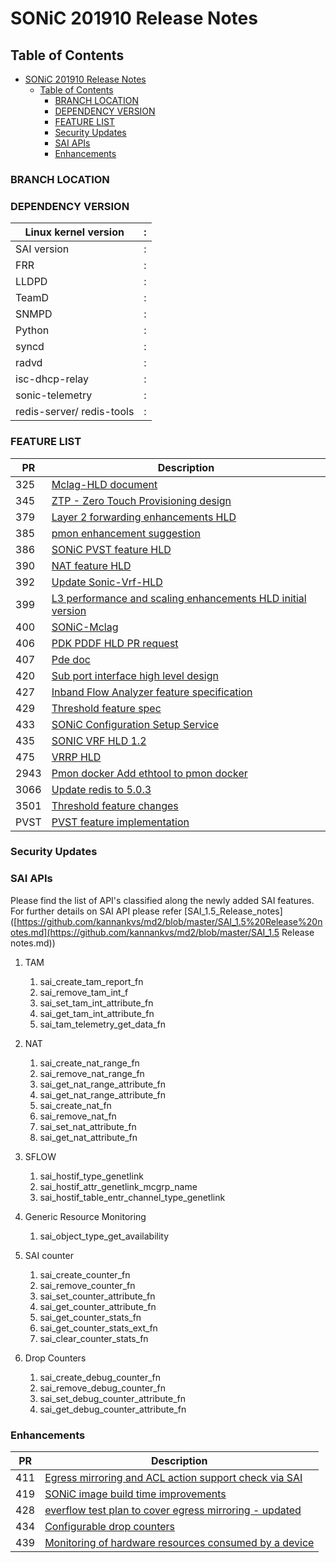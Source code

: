 # SONiC 201910 Release Notes





## Table of Contents

   * [SONiC 201910 Release Notes](#sonic-201910-release-notes)
      * [Table of Contents](#table-of-contents)
         * [BRANCH LOCATION](#branch-location)
         * [DEPENDENCY VERSION](#dependency-version)
         * [FEATURE LIST](#feature-list)
         * [Security Updates](#security-updates)
         * [SAI APIs](#sai-apis)
         * [Enhancements](#enhancements)



### BRANCH LOCATION 





### DEPENDENCY VERSION

| Linux kernel version      | :    |
| ------------------------- | ---- |
| SAI   version             | :    |
| FRR                       | :    |
| LLDPD                     | :    |
| TeamD                     | :    |
| SNMPD                     | :    |
| Python                    | :    |
| syncd                     | :    |
| radvd                     | :    |
| isc-dhcp-relay            | :    |
| sonic-telemetry           | :    |
| redis-server/ redis-tools | :    |



### FEATURE LIST

| PR   | Description                                                  |
| ---- | ------------------------------------------------------------ |
| 325  | [Mclag-HLD   document](https://github.com/Azure/SONiC/pull/325) |
| 345  | [ZTP -   Zero Touch Provisioning design](https://github.com/Azure/SONiC/pull/345) |
| 379  | [Layer 2   forwarding enhancements HLD](https://github.com/Azure/SONiC/pull/379) |
| 385  | [pmon   enhancement suggestion](https://github.com/Azure/SONiC/issues/385) |
| 386  | [SONiC   PVST feature HLD](https://github.com/Azure/SONiC/pull/386) |
| 390  | [NAT   feature HLD](https://github.com/Azure/SONiC/pull/390) |
| 392  | [Update   Sonic-Vrf-HLD](https://github.com/Azure/SONiC/pull/392) |
| 399  | [L3   performance and scaling enhancements HLD initial version](https://github.com/Azure/SONiC/pull/399) |
| 400  | [SONiC-Mclag](https://github.com/Azure/SONiC/pull/400)       |
| 406  | [PDK   PDDF HLD PR request](https://github.com/Azure/SONiC/pull/406) |
| 407  | [Pde doc](https://github.com/Azure/SONiC/pull/407)           |
| 420  | [Sub   port interface high level design](https://github.com/Azure/SONiC/pull/420) |
| 427  | [Inband   Flow Analyzer feature specification](https://github.com/Azure/SONiC/pull/427) |
| 429  | [Threshold   feature spec](https://github.com/Azure/SONiC/pull/429) |
| 433  | [SONiC   Configuration Setup Service](https://github.com/Azure/SONiC/pull/433) |
| 435  | [SONIC   VRF HLD 1.2](https://github.com/Azure/SONiC/pull/435) |
| 475  | [VRRP   HLD](https://github.com/Azure/SONiC/pull/475)        |
| 2943 | [Pmon   docker Add ethtool to pmon docker](https://github.com/Azure/sonic-buildimage/pull/2943) |
| 3066 | [Update   redis to 5.0.3](https://github.com/Azure/sonic-buildimage/pull/3066) |
| 3501 | [Threshold   feature changes](https://github.com/Azure/sonic-buildimage/pull/3501) |
| PVST | [PVST   feature implementation](https://github.com/Azure/sonic-buildimage/pull/3463) |

### Security Updates  





### SAI APIs

Please find the list of API's classified along the newly added SAI features. For further details on SAI API please refer [SAI_1.5_Release_notes]([https://github.com/kannankvs/md2/blob/master/SAI_1.5%20Release%20notes.md](https://github.com/kannankvs/md2/blob/master/SAI_1.5 Release notes.md))

1. TAM

   1. sai_create_tam_report_fn
   2. sai_remove_tam_int_f
   3. sai_set_tam_int_attribute_fn
   4. sai_get_tam_int_attribute_fn
   5. sai_tam_telemetry_get_data_fn

2. NAT

   1. sai_create_nat_range_fn
   2. sai_remove_nat_range_fn
   3. sai_get_nat_range_attribute_fn
   4. sai_get_nat_range_attribute_fn
   5. sai_create_nat_fn
   6. sai_remove_nat_fn
   7. sai_set_nat_attribute_fn
   8. sai_get_nat_attribute_fn

   

3. SFLOW 

   1. sai_hostif_type_genetlink
   2. sai_hostif_attr_genetlink_mcgrp_name
   3. sai_hostif_table_entr_channel_type_genetlink

   

4. Generic Resource Monitoring

   1. sai_object_type_get_availability

   

5. SAI counter

   1. sai_create_counter_fn
   2. sai_remove_counter_fn
   3. sai_set_counter_attribute_fn
   4. sai_get_counter_attribute_fn
   5. sai_get_counter_stats_fn
   6. sai_get_counter_stats_ext_fn
   7. sai_clear_counter_stats_fn

6. Drop Counters 

   1. sai_create_debug_counter_fn
   2. sai_remove_debug_counter_fn
   3. sai_set_debug_counter_attribute_fn
   4. sai_get_debug_counter_attribute_fn

### Enhancements 

| PR   | Description                                                  |
| ---- | ------------------------------------------------------------ |
| 411  | [Egress mirroring and ACL action support check via   SAI](https://github.com/Azure/SONiC/pull/411) |
| 419  | [SONiC image build time   improvements](https://github.com/Azure/SONiC/pull/419) |
| 428  | [everflow test plan to cover egress mirroring -   updated](https://github.com/Azure/SONiC/pull/428) |
| 434  | [Configurable drop   counters](https://github.com/Azure/SONiC/pull/434) |
| 439  | [Monitoring of hardware resources   consumed by a device](https://github.com/Azure/SONiC/pull/439) |